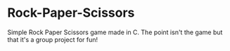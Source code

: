 # Rock-Paper-Scissors
Simple Rock Paper Scissors game made in C. The point isn't the game but that it's a group project for fun!
